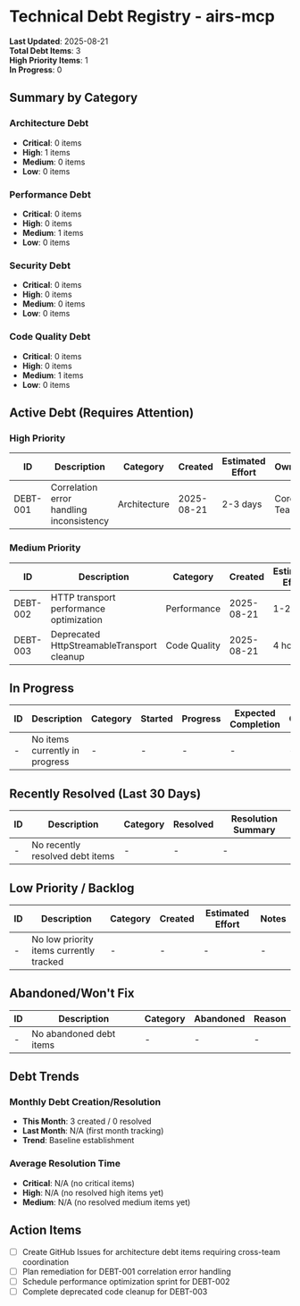 # Technical Debt Registry - airs-mcp

**Last Updated**: 2025-08-21  
**Total Debt Items**: 3  
**High Priority Items**: 1  
**In Progress**: 0

## Summary by Category

### Architecture Debt
- **Critical**: 0 items
- **High**: 1 items  
- **Medium**: 0 items
- **Low**: 0 items

### Performance Debt
- **Critical**: 0 items
- **High**: 0 items
- **Medium**: 1 items
- **Low**: 0 items

### Security Debt
- **Critical**: 0 items
- **High**: 0 items
- **Medium**: 0 items
- **Low**: 0 items

### Code Quality Debt
- **Critical**: 0 items
- **High**: 0 items
- **Medium**: 1 items 
- **Low**: 0 items

## Active Debt (Requires Attention)

### High Priority
| ID | Description | Category | Created | Estimated Effort | Owner | GitHub Issue |
|----|-------------|----------|---------|------------------|-------|--------------|
| DEBT-001 | Correlation error handling inconsistency | Architecture | 2025-08-21 | 2-3 days | Core Team | TBD |

### Medium Priority
| ID | Description | Category | Created | Estimated Effort | Owner | GitHub Issue |  
|----|-------------|----------|---------|------------------|-------|--------------|
| DEBT-002 | HTTP transport performance optimization | Performance | 2025-08-21 | 1-2 days | Core Team | TBD |
| DEBT-003 | Deprecated HttpStreamableTransport cleanup | Code Quality | 2025-08-21 | 4 hours | Core Team | TBD |

## In Progress

| ID | Description | Category | Started | Progress | Expected Completion | Owner |
|----|-------------|----------|---------|----------|-------------------|-------|
| - | No items currently in progress | - | - | - | - | - |

## Recently Resolved (Last 30 Days)

| ID | Description | Category | Resolved | Resolution Summary | 
|----|-------------|----------|----------|-------------------|
| - | No recently resolved debt items | - | - | - |

## Low Priority / Backlog

| ID | Description | Category | Created | Estimated Effort | Notes |
|----|-------------|----------|---------|------------------|-------|
| - | No low priority items currently tracked | - | - | - | - |

## Abandoned/Won't Fix

| ID | Description | Category | Abandoned | Reason |
|----|-------------|----------|-----------|--------|
| - | No abandoned debt items | - | - | - |

## Debt Trends

### Monthly Debt Creation/Resolution
- **This Month**: 3 created / 0 resolved
- **Last Month**: N/A (first month tracking)  
- **Trend**: Baseline establishment

### Average Resolution Time
- **Critical**: N/A (no critical items)
- **High**: N/A (no resolved high items yet)
- **Medium**: N/A (no resolved medium items yet)

## Action Items
- [ ] Create GitHub Issues for architecture debt items requiring cross-team coordination
- [ ] Plan remediation for DEBT-001 correlation error handling
- [ ] Schedule performance optimization sprint for DEBT-002
- [ ] Complete deprecated code cleanup for DEBT-003
